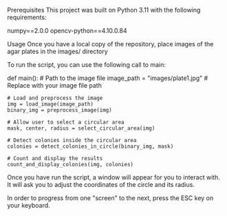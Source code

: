 Prerequisites
This project was built on Python 3.11 with the following requirements:

numpy==2.0.0
opencv-python==4.10.0.84

Usage
Once you have a local copy of the repository, place images of the agar plates in the images/ directory

To run the script, you can use the following call to main:

def main():
    # Path to the image file
    image_path = "images/plate1.jpg"  # Replace with your image file path

    # Load and preprocess the image
    img = load_image(image_path)
    binary_img = preprocess_image(img)

    # Allow user to select a circular area
    mask, center, radius = select_circular_area(img)

    # Detect colonies inside the circular area
    colonies = detect_colonies_in_circle(binary_img, mask)

    # Count and display the results
    count_and_display_colonies(img, colonies)

Once you have run the script, a window will appear for you to interact with. It will ask you to adjust the coordinates of the circle and its radius.

In order to progress from one "screen" to the next, press the ESC key on your keyboard.

